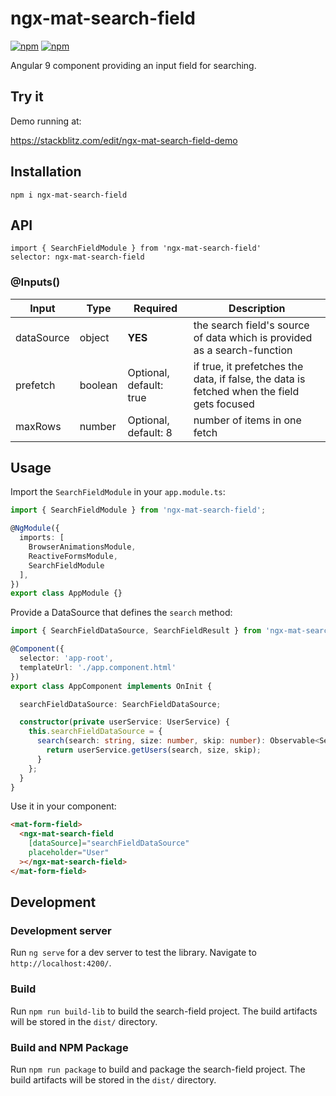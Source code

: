 ngx-mat-search-field
========================

[![npm](https://img.shields.io/npm/v/ngx-mat-search-field.svg?maxAge=2592000?style=flat-square)](https://www.npmjs.com/package/ngx-mat-search-field)
[![npm](https://img.shields.io/npm/dm/ngx-mat-search-field.svg)](https://www.npmjs.com/package/ngx-mat-search-field)


Angular 9 component providing an input field for searching.

## Try it

Demo running at:

https://stackblitz.com/edit/ngx-mat-search-field-demo

## Installation

```
npm i ngx-mat-search-field
```

## API

`import { SearchFieldModule } from 'ngx-mat-search-field'`<br>
`selector: ngx-mat-search-field`

### @Inputs()

| Input            | Type    | Required                   | Description                                                                                               |
| ---------------- | ------- | -------------------------- | --------------------------------------------------------------------------------------------------------- |
| dataSource           | object  | **YES**                    | the search field's source of data which is provided as a search-function |
| prefetch     | boolean  | Optional, default: true     | if true, it prefetches the data, if false, the data is fetched when the field gets focused  |
| maxRows     | number  | Optional, default: 8     | number of items in one fetch  |

## Usage

Import the `SearchFieldModule` in your `app.module.ts`:
```typescript
import { SearchFieldModule } from 'ngx-mat-search-field';

@NgModule({
  imports: [
    BrowserAnimationsModule,
    ReactiveFormsModule,
    SearchFieldModule
  ],
})
export class AppModule {}
```

Provide a DataSource that defines the `search` method:

```typescript
import { SearchFieldDataSource, SearchFieldResult } from 'ngx-mat-search-field';

@Component({
  selector: 'app-root',
  templateUrl: './app.component.html'
})
export class AppComponent implements OnInit {

  searchFieldDataSource: SearchFieldDataSource;

  constructor(private userService: UserService) {
    this.searchFieldDataSource = {
      search(search: string, size: number, skip: number): Observable<SearchFieldResult> {
        return userService.getUsers(search, size, skip);
      }
    };
  }
}
```

Use it in your component:

```html
<mat-form-field>
  <ngx-mat-search-field
    [dataSource]="searchFieldDataSource"
    placeholder="User"
  ></ngx-mat-search-field>
</mat-form-field>
```

## Development

### Development server

Run `ng serve` for a dev server to test the library. Navigate to `http://localhost:4200/`.

### Build

Run `npm run build-lib` to build the search-field project. The build artifacts will be stored in the `dist/` directory.

### Build and NPM Package

Run `npm run package` to build and package the search-field project. The build artifacts will be stored in the `dist/` directory.

